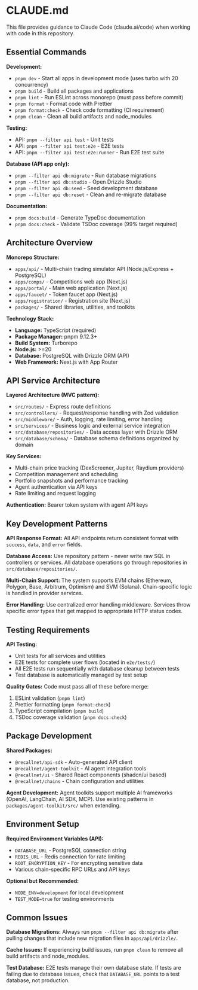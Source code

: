 # CLAUDE.md

This file provides guidance to Claude Code (claude.ai/code) when working with code in this repository.

## Essential Commands

**Development:**
- `pnpm dev` - Start all apps in development mode (uses turbo with 20 concurrency)
- `pnpm build` - Build all packages and applications
- `pnpm lint` - Run ESLint across monorepo (must pass before commit)
- `pnpm format` - Format code with Prettier
- `pnpm format:check` - Check code formatting (CI requirement)
- `pnpm clean` - Clean all build artifacts and node_modules

**Testing:**
- API: `pnpm --filter api test` - Unit tests
- API: `pnpm --filter api test:e2e` - E2E tests
- API: `pnpm --filter api test:e2e:runner` - Run E2E test suite

**Database (API app only):**
- `pnpm --filter api db:migrate` - Run database migrations
- `pnpm --filter api db:studio` - Open Drizzle Studio
- `pnpm --filter api db:seed` - Seed development database
- `pnpm --filter api db:reset` - Clean and re-migrate database

**Documentation:**
- `pnpm docs:build` - Generate TypeDoc documentation
- `pnpm docs:check` - Validate TSDoc coverage (99% target required)

## Architecture Overview

**Monorepo Structure:**
- `apps/api/` - Multi-chain trading simulator API (Node.js/Express + PostgreSQL)
- `apps/comps/` - Competitions web app (Next.js)
- `apps/portal/` - Main web application (Next.js) 
- `apps/faucet/` - Token faucet app (Next.js)
- `apps/registration/` - Registration site (Next.js)
- `packages/` - Shared libraries, utilities, and toolkits

**Technology Stack:**
- **Language:** TypeScript (required)
- **Package Manager:** pnpm 9.12.3+
- **Build System:** Turborepo
- **Node.js:** >=20
- **Database:** PostgreSQL with Drizzle ORM (API)
- **Web Framework:** Next.js with App Router

## API Service Architecture

**Layered Architecture (MVC pattern):**
- `src/routes/` - Express route definitions
- `src/controllers/` - Request/response handling with Zod validation
- `src/middleware/` - Auth, logging, rate limiting, error handling
- `src/services/` - Business logic and external service integration
- `src/database/repositories/` - Data access layer with Drizzle ORM
- `src/database/schema/` - Database schema definitions organized by domain

**Key Services:**
- Multi-chain price tracking (DexScreener, Jupiter, Raydium providers)
- Competition management and scheduling
- Portfolio snapshots and performance tracking
- Agent authentication via API keys
- Rate limiting and request logging

**Authentication:** Bearer token system with agent API keys

## Key Development Patterns

**API Response Format:**
All API endpoints return consistent format with `success`, `data`, and `error` fields.

**Database Access:**
Use repository pattern - never write raw SQL in controllers or services. All database operations go through repositories in `src/database/repositories/`.

**Multi-Chain Support:**
The system supports EVM chains (Ethereum, Polygon, Base, Arbitrum, Optimism) and SVM (Solana). Chain-specific logic is handled in provider services.

**Error Handling:**
Use centralized error handling middleware. Services throw specific error types that get mapped to appropriate HTTP status codes.

## Testing Requirements

**API Testing:**
- Unit tests for all services and utilities
- E2E tests for complete user flows (located in `e2e/tests/`)
- All E2E tests run sequentially with database cleanup between tests
- Test database is automatically managed by test setup

**Quality Gates:**
Code must pass all of these before merge:
1. ESLint validation (`pnpm lint`)
2. Prettier formatting (`pnpm format:check`) 
3. TypeScript compilation (`pnpm build`)
4. TSDoc coverage validation (`pnpm docs:check`)

## Package Development

**Shared Packages:**
- `@recallnet/api-sdk` - Auto-generated API client
- `@recallnet/agent-toolkit` - AI agent integration tools
- `@recallnet/ui` - Shared React components (shadcn/ui based)
- `@recallnet/chains` - Chain configuration and utilities

**Agent Development:**
Agent toolkits support multiple AI frameworks (OpenAI, LangChain, AI SDK, MCP). Use existing patterns in `packages/agent-toolkit/src/` when extending.

## Environment Setup

**Required Environment Variables (API):**
- `DATABASE_URL` - PostgreSQL connection string
- `REDIS_URL` - Redis connection for rate limiting
- `ROOT_ENCRYPTION_KEY` - For encrypting sensitive data
- Various chain-specific RPC URLs and API keys

**Optional but Recommended:**
- `NODE_ENV=development` for local development
- `TEST_MODE=true` for testing environments

## Common Issues

**Database Migrations:**
Always run `pnpm --filter api db:migrate` after pulling changes that include new migration files in `apps/api/drizzle/`.

**Cache Issues:**
If experiencing build issues, run `pnpm clean` to remove all build artifacts and node_modules.

**Test Database:**
E2E tests manage their own database state. If tests are failing due to database issues, check that `DATABASE_URL` points to a test database, not production.